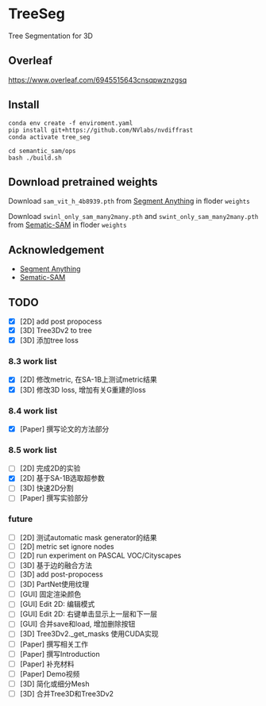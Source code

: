 # TreeSeg

Tree Segmentation for 3D

## Overleaf

https://www.overleaf.com/6945515643cnsqpwznzgsq

## Install

```shell
conda env create -f enviroment.yaml
pip install git+https://github.com/NVlabs/nvdiffrast
conda activate tree_seg

cd semantic_sam/ops
bash ./build.sh
```

## Download pretrained weights

Download `sam_vit_h_4b8939.pth` from [Segment Anything](https://github.com/facebookresearch/segment-anything) in floder `weights`

Download `swinl_only_sam_many2many.pth` and `swint_only_sam_many2many.pth` from  [Sematic-SAM](https://github.com/UX-Decoder/Semantic-SAM/tree/main) in floder `weights`

## Acknowledgement

- [Segment Anything](https://github.com/facebookresearch/segment-anything)
- [Sematic-SAM](https://github.com/UX-Decoder/Semantic-SAM/tree/main)

## TODO

- [x] [2D] add post propocess
- [x] [3D] Tree3Dv2 to tree
- [x] [3D] 添加tree loss

### 8.3 work list 
- [x] [2D] 修改metric, 在SA-1B上测试metric结果
- [x] [3D] 修改3D loss, 增加有关G重建的loss

### 8.4 work list
- [x] [Paper] 撰写论文的方法部分

### 8.5 work list
- [ ] [2D] 完成2D的实验
- [x] [2D] 基于SA-1B选取超参数
- [ ] [3D] 快速2D分割
- [ ] [Paper] 撰写实验部分

### future
- [ ] [2D] 测试automatic mask generator的结果
- [ ] [2D] metric set ignore nodes
- [ ] [2D] run experiment on PASCAL VOC/Cityscapes
- [ ] [3D] 基于边的融合方法
- [ ] [3D] add post-propocess
- [ ] [3D] PartNet使用纹理
- [ ] [GUI] 固定渲染颜色
- [ ] [GUI] Edit 2D: 编辑模式
- [ ] [GUI] Edit 2D: 右键单击显示上一层和下一层
- [ ] [GUI] 合并save和load, 增加删除按钮
- [ ] [3D] Tree3Dv2._get_masks 使用CUDA实现
- [ ] [Paper] 撰写相关工作
- [ ] [Paper] 撰写Introduction
- [ ] [Paper] 补充材料
- [ ] [Paper] Demo视频
- [ ] [3D] 简化或细分Mesh
- [ ] [3D] 合并Tree3D和Tree3Dv2
